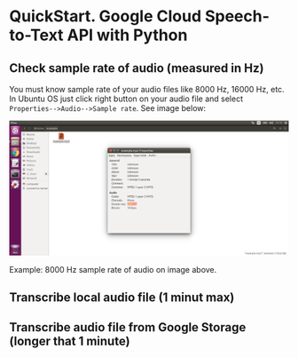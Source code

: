 # QuickStart. Google Cloud Speech-to-Text API with Python
## Check sample rate of audio (measured in Hz)
You must know sample rate of your audio files like 8000 Hz, 16000 Hz, etc.<br>
In Ubuntu OS just click right button on your audio file and select `Properties-->Audio-->Sample rate`. See image below:

![file_properties.png](img/file_properties.png "File properties")

Example: 8000 Hz sample rate of audio on image above.

## Transcribe local audio file (1 minut max)
## Transcribe audio file from Google Storage (longer that 1 minute)
